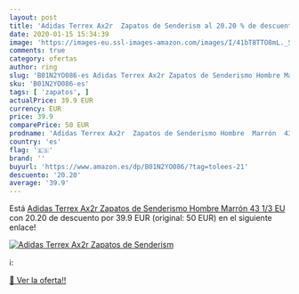 ```yaml
---
layout: post
title: 'Adidas Terrex Ax2r  Zapatos de Senderism al 20.20 % de descuento'
date: 2020-01-15 15:34:39
image: 'https://images-eu.ssl-images-amazon.com/images/I/41bT8TTO8mL._SL200_.jpg'
comments: true
category: ofertas
author: ring
slug: 'B01N2YO086-es Adidas Terrex Ax2r Zapatos de Senderismo Hombre Marrón 43...'
sku: 'B01N2YO086-es'
tags: [ 'zapatos', ]
actualPrice: 39.9 EUR
currency: EUR
price: 39.9
comparePrice: 50 EUR
prodname: 'Adidas Terrex Ax2r  Zapatos de Senderismo Hombre  Marrón  43 1/3 EU'
country: 'es'
flag: '🇪🇸'
brand: ''
buyurl: 'https://www.amazon.es/dp/B01N2YO086/?tag=tolees-21'
descuento: '20.20'
average: '39.9'
---
```


Está [Adidas Terrex Ax2r  Zapatos de Senderismo Hombre  Marrón  43 1/3 EU](https://www.amazon.es/dp/B01N2YO086/?tag=tolees-21) con 20.20 de descuento por 39.9 EUR (original: 50 EUR) en el siguiente enlace!

[![Adidas Terrex Ax2r  Zapatos de Senderism](https://images-eu.ssl-images-amazon.com/images/I/41bT8TTO8mL._SL200_.jpg)](https://www.amazon.es/dp/B01N2YO086/?tag=tolees-21)

ℹ️:


[🛒 Ver la oferta!!](https://www.amazon.es/dp/B01N2YO086/?tag=tolees-21)
